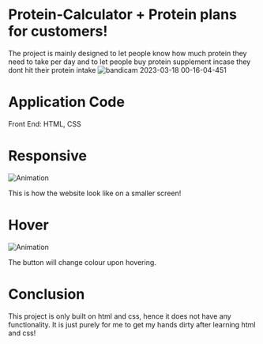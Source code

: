 # Protein-Calculator + Protein plans for customers!
The project is mainly designed to let people know how much protein they need to take per day and to let people buy protein supplement incase they dont hit their protein intake
![bandicam 2023-03-18 00-16-04-451](https://user-images.githubusercontent.com/64311133/225963725-6c74cf63-cf74-43ac-8538-052e30e28ec8.jpg)

# Application Code
Front End: HTML, CSS

# Responsive


![Animation](https://user-images.githubusercontent.com/64311133/226077626-0a406367-2ef7-402d-b71a-3665d11280f3.gif)

This is how the website look like on a smaller screen!


# Hover

![Animation](https://user-images.githubusercontent.com/64311133/226076091-4f570e20-0258-429a-b418-35cb9e6c6fa5.gif)

The button will change colour upon hovering.

# Conclusion
This project is only built on html and css, hence it does not have any functionality. It is just purely for me to get my hands dirty after learning html and css!
